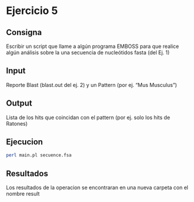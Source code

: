 # Ejercicio 5

## Consigna

Escribir un script que llame a algún programa EMBOSS para que realice algún análisis sobre la una secuencia de nucleótidos fasta (del Ej. 1)

## Input

Reporte Blast (blast.out del ej. 2) y un Pattern (por ej. “Mus Musculus”)

## Output

Lista de los hits que coincidan con el pattern (por ej. solo los hits de Ratones)

## Ejecucion

```sh
perl main.pl secuence.fsa
```

## Resultados

Los resultados de la operacion se encontraran en una nueva carpeta con el nombre result
